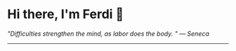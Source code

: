 <h1>Hi there, I'm Ferdi 👋</h1>

<p><em>
  "Difficulties strengthen the mind, as labor does the body.  " — Seneca
</em></p>

---
